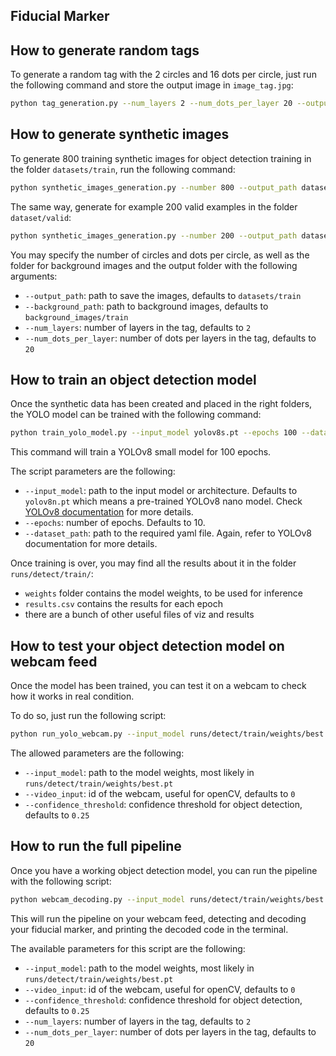 ## Fiducial Marker

## How to generate random tags

To generate a random tag with the 2 circles and 16 dots per circle, 
just run the following command and store the output image in `image_tag.jpg`:

```bash
python tag_generation.py --num_layers 2 --num_dots_per_layer 20 --output_path image_tag.jpg
```
## How to generate synthetic images

To generate 800 training synthetic images for object detection training in the folder `datasets/train`, run the following command:

```bash
python synthetic_images_generation.py --number 800 --output_path datasets/train/ --background_path background_images/train/
```

The same way, generate for example 200 valid examples in the folder `dataset/valid`:

```bash
python synthetic_images_generation.py --number 200 --output_path datasets/valid/ --background_path background_images/valid/
```

You may specify the number of circles and dots per circle, as well as
the folder for background images and the output folder with the following arguments:
- `--output_path`: path to save the images, defaults to `datasets/train`
- `--background_path`: path to background images, defaults to `background_images/train`
- `--num_layers`: number of layers in the tag, defaults to `2`
- `--num_dots_per_layer`: number of dots per layers in the tag, defaults to `20`

## How to train an object detection model

Once the synthetic data has been created and placed in the right folders, the YOLO model can be trained with the following command:

```bash
python train_yolo_model.py --input_model yolov8s.pt --epochs 100 --dataset_path datasets/dataset.yaml
```

This command will train a YOLOv8 small model for 100 epochs.

The script parameters are the following:
- `--input_model`: path to the input model or architecture. Defaults to `yolov8n.pt` which means a pre-trained YOLOv8 nano model. Check [YOLOv8 documentation](https://docs.ultralytics.com/modes/train/#usage-examples) for more details.
- `--epochs`: number of epochs. Defaults to 10.
- `--dataset_path`: path to the required yaml file. Again, refer to YOLOv8 documentation for more details.

Once training is over, you may find all the results about it in the folder `runs/detect/train/`:
- `weights` folder contains the model weights, to be used for inference
- `results.csv` contains the results for each epoch
- there are a bunch of other useful files of viz and results

## How to test your object detection model on webcam feed

Once the model has been trained, you can test it on a webcam to check how it works in real condition.

To do so, just run the following script:

```bash
python run_yolo_webcam.py --input_model runs/detect/train/weights/best.pt 
```

The allowed parameters are the following:
- `--input_model`: path to the model weights, most likely in `runs/detect/train/weights/best.pt`
- `--video_input`: id of the webcam, useful for openCV, defaults to `0`
- `--confidence_threshold`: confidence threshold for object detection, defaults to `0.25`

## How to run the full pipeline

Once you have a working object detection model, you can run the pipeline with the following script:

```bash
python webcam_decoding.py --input_model runs/detect/train/weights/best.pt
```

This will run the pipeline on your webcam feed, detecting and decoding your fiducial marker, 
and printing the decoded code in the terminal.

The available parameters for this script are the following:
- `--input_model`: path to the model weights, most likely in `runs/detect/train/weights/best.pt`
- `--video_input`: id of the webcam, useful for openCV, defaults to `0`
- `--confidence_threshold`: confidence threshold for object detection, defaults to `0.25`
- `--num_layers`: number of layers in the tag, defaults to `2`
- `--num_dots_per_layer`: number of dots per layers in the tag, defaults to `20`


